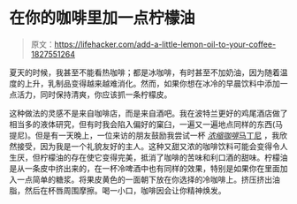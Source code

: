 # 在你的咖啡里加一点柠檬油

> 原文：<https://lifehacker.com/add-a-little-lemon-oil-to-your-coffee-1827551264>

夏天的时候，我甚至不能看热咖啡；都是冰咖啡，有时甚至不加奶油，因为随着温度的上升，乳制品变得越来越难消化。然而，如果你想在冰冷的早晨饮料中添加一点活力，同时保持清爽，你应该抓一条柠檬皮。



这种做法的灵感不是来自咖啡店，而是来自酒吧。我在波特兰更好的鸡尾酒店做了相当多的液体研究，但有时我会陷入偏好的窠臼，一遍又一遍地点同样的东西(马提尼)。但是有一天晚上，一位来访的朋友鼓励我尝试一杯 [*浓缩咖啡*马丁尼](http://pepelemokopdx.com/drink-menu/) ，我欣然接受，因为我是一个礼貌友好的主人。这种又甜又浓的咖啡饮料可能会变得令人生厌，但柠檬油的存在使它变得完美，抵消了咖啡的苦味和利口酒的甜味。柠檬油是从一条皮中挤出来的，在一杯冷啤酒中也有同样的效果，特别是如果你在里面加入一点简单的糖浆。将果皮黄色的一面朝下放在你选择的冷咖啡上。挤压挤出油脂，然后在杯唇周围摩擦。喝一小口，咖啡因会让你精神焕发。